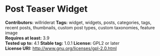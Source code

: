 # Post Teaser Widget #
**Contributors:** willriderat
**Tags:** widget, widgets, posts, categories, tags, recent posts, thumbnails, custom post types, custom taxonomies, feature image  
**Requires at least:** 3.9  
**Tested up to:** 4.1
**Stable tag:** 1.0.1
**License:** GPL2 or later  
**License URI:** http://www.gnu.org/licenses/gpl-2.0.html  

